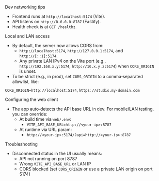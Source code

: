 Dev networking tips

- Frontend runs at `http://localhost:5174` (Vite).
- API listens on `http://0.0.0.0:8787` (Fastify).
- Health check is at `GET /healthz`.

Local and LAN access

- By default, the server now allows CORS from:
  - `http://localhost:5174`, `http://127.0.0.1:5174`, and `http://[::1]:5174`.
  - Any private LAN IPv4 on the Vite port (e.g., `http://192.168.x.y:5174`, `http://10.x.y.z:5174`) when `CORS_ORIGIN` is unset.
- To be strict (e.g., in prod), set `CORS_ORIGIN` to a comma‑separated allowlist, like:

```
CORS_ORIGIN=http://localhost:5174,https://studio.my-domain.com
```

Configuring the web client

- The app auto‑detects the API base URL in dev. For mobile/LAN testing, you can override:
  - At build time via `web/.env`:
    - `VITE_API_BASE_URL=http://<your-ip>:8787`
  - At runtime via URL param:
    - `http://<your-ip>:5174/?api=http://<your-ip>:8787`

Troubleshooting

- Disconnected status in the UI usually means:
  - API not running on port 8787
  - Wrong `VITE_API_BASE_URL` or LAN IP
  - CORS blocked (set `CORS_ORIGIN` or use a private LAN origin on port 5174)
